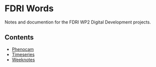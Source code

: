 # FDRI Words

Notes and documention for the FDRI WP2 Digital Development projects.

## Contents

- [Phenocam](phenocam)
- [Timeseries](timeseries)
- [Weeknotes](weeknotes)
